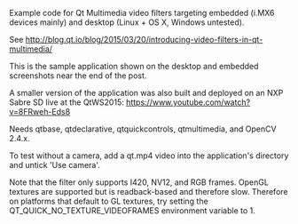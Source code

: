 Example code for Qt Multimedia video filters targeting embedded (i.MX6 devices
mainly) and desktop (Linux + OS X, Windows untested).

See http://blog.qt.io/blog/2015/03/20/introducing-video-filters-in-qt-multimedia/

This is the sample application shown on the desktop and embedded screenshots
near the end of the post.

A smaller version of the application was also built and deployed on an NXP Sabre
SD live at the QtWS2015: https://www.youtube.com/watch?v=8FRweh-Eds8

Needs qtbase, qtdeclarative, qtquickcontrols, qtmultimedia, and OpenCV 2.4.x.

To test without a camera, add a qt.mp4 video into the application's directory
and untick 'Use camera'.

Note that the filter only supports I420, NV12, and RGB frames. OpenGL textures
are supported but is readback-based and therefore slow. Therefore on platforms
that default to GL textures, try setting the QT_QUICK_NO_TEXTURE_VIDEOFRAMES
environment variable to 1.
